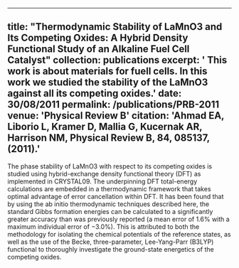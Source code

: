 
---
title: "Thermodynamic Stability of LaMnO3 and Its Competing Oxides: A Hybrid Density Functional Study of an Alkaline Fuel Cell Catalyst"
collection: publications
excerpt: ' This work is about materials for fuell cells. In this work we studied the
stability of the LaMnO3 against all its competing oxides.' 
date: 30/08/2011
permalink: /publications/PRB-2011
venue: 'Physical Review B'
citation: 'Ahmad EA, Liborio L, Kramer D, Mallia G, Kucernak AR, Harrison NM, Physical Review B, 84, 085137, (2011).'
---
The phase stability of LaMnO3 with respect to its competing oxides is studied using hybrid-exchange density
functional theory (DFT) as implemented in CRYSTAL09. The underpinning DFT total-energy calculations are
embedded in a thermodynamic framework that takes optimal advantage of error cancellation within DFT. It has
been found that by using the ab initio thermodynamic techniques described here, the standard Gibbs formation
energies can be calculated to a significantly greater accuracy than was previously reported (a mean error of
1.6% with a maximum individual error of −3.0%). This is attributed to both the methodology for isolating
the chemical potentials of the reference states, as well as the use of the Becke, three-parameter, Lee-Yang-Parr
(B3LYP) functional to thoroughly investigate the ground-state energetics of the competing oxides.
